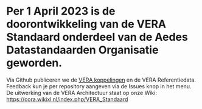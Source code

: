 # Per 1 April 2023 is de doorontwikkeling van de VERA Standaard onderdeel van de Aedes Datastandaarden Organisatie geworden. 
Via Github publiceren we de [VERA koppelingen](https://github.com/Aedes-datastandaarden/vera-openapi) en de VERA Referentiedata. Feedback kun je per repository aangeven via de Issues knop in het menu.
De uitwerking van de VERA Architectuur staat op onze Wiki: https://cora.wikixl.nl/index.php/VERA_Standaard

<!--

**Here are some ideas to get you started:**

🙋‍♀️ A short introduction - what is your organization all about?
🌈 Contribution guidelines - how can the community get involved?
👩‍💻 Useful resources - where can the community find your docs? Is there anything else the community should know?
🍿 Fun facts - what does your team eat for breakfast?
🧙 Remember, you can do mighty things with the power of [Markdown](https://docs.github.com/github/writing-on-github/getting-started-with-writing-and-formatting-on-github/basic-writing-and-formatting-syntax)
-->

